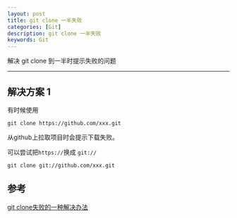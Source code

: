 ```yaml
---
layout: post
title: git clone 一半失败
categories: [Git]
description: git clone 一半失败
keywords: Git
---
```


解决 git clone 到一半时提示失败的问题

---

## 解决方案 1
有时候使用
```
git clone https://github.com/xxx.git
```
从github上拉取项目时会提示下载失败。

可以尝试把`https://`换成 `git://`
```
git clone git://github.com/xxx.git
```

## 参考
[git clone失败的一种解决办法](https://blog.csdn.net/gufeiyunshi/article/details/51492078)